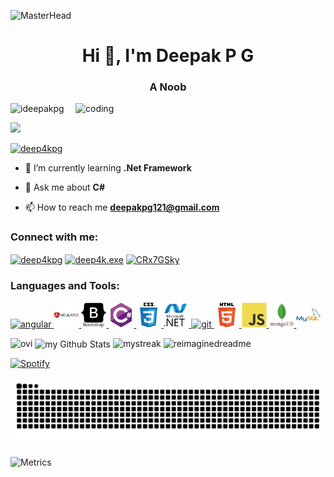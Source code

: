 ![MasterHead](https://media.giphy.com/media/aNqEFrYVnsS52/giphy.gif)


<h1 align="center">Hi 👋, I'm Deepak P G</h1>
<h3 align="center">A Noob</h3>
<img align="right" alt="coding" width="400" src="https://media.giphy.com/media/3oKIPnAiaMCws8nOsE/giphy.gif">

<p align="left"> <img src="https://komarev.com/ghpvc/?username=ideepakpg&label=Profile%20views&color=0e75b6&style=flat" alt="ideepakpg" /> </p>

<img src="https://github-profile-trophy.vercel.app/?username=ideepakpg&theme=juicyfresh&no-bg=true" />

<p align="left"> <a href="https://twitter.com/deep4kpg" target="blank"><img src="https://img.shields.io/twitter/follow/deep4kpg?logo=twitter&style=for-the-badge" alt="deep4kpg" /></a> </p>

- 🌱 I’m currently learning **.Net Framework**

- 💬 Ask me about **C#**

- 📫 How to reach me **deepakpg121@gmail.com**

<h3 align="left">Connect with me:</h3>
<p align="left">
<a href="https://twitter.com/deep4kpg" target="blank"><img align="center" src="https://raw.githubusercontent.com/rahuldkjain/github-profile-readme-generator/master/src/images/icons/Social/twitter.svg" alt="deep4kpg" height="30" width="40" /></a>
<a href="https://instagram.com/deep4k.exe" target="blank"><img align="center" src="https://raw.githubusercontent.com/rahuldkjain/github-profile-readme-generator/master/src/images/icons/Social/instagram.svg" alt="deep4k.exe" height="30" width="40" /></a>
<a href="https://discord.gg/CRx7GSky" target="blank"><img align="center" src="https://raw.githubusercontent.com/rahuldkjain/github-profile-readme-generator/master/src/images/icons/Social/discord.svg" alt="CRx7GSky" height="30" width="40" /></a>
</p>

<h3 align="left">Languages and Tools:</h3>
<p align="left"> <a href="https://angular.io" target="_blank" rel="noreferrer"> <img src="https://angular.io/assets/images/logos/angular/angular.svg" alt="angular" width="40" height="40"/> </a> <a href="https://angular.io" target="_blank" rel="noreferrer"> <img src="https://raw.githubusercontent.com/devicons/devicon/master/icons/angularjs/angularjs-original-wordmark.svg" alt="angularjs" width="40" height="40"/> </a> <a href="https://getbootstrap.com" target="_blank" rel="noreferrer"> <img src="https://raw.githubusercontent.com/devicons/devicon/master/icons/bootstrap/bootstrap-plain-wordmark.svg" alt="bootstrap" width="40" height="40"/> </a> <a href="https://www.w3schools.com/cs/" target="_blank" rel="noreferrer"> <img src="https://raw.githubusercontent.com/devicons/devicon/master/icons/csharp/csharp-original.svg" alt="csharp" width="40" height="40"/> </a> <a href="https://www.w3schools.com/css/" target="_blank" rel="noreferrer"> <img src="https://raw.githubusercontent.com/devicons/devicon/master/icons/css3/css3-original-wordmark.svg" alt="css3" width="40" height="40"/> </a> <a href="https://dotnet.microsoft.com/" target="_blank" rel="noreferrer"> <img src="https://raw.githubusercontent.com/devicons/devicon/master/icons/dot-net/dot-net-original-wordmark.svg" alt="dotnet" width="40" height="40"/> </a> <a href="https://git-scm.com/" target="_blank" rel="noreferrer"> <img src="https://www.vectorlogo.zone/logos/git-scm/git-scm-icon.svg" alt="git" width="40" height="40"/> </a> <a href="https://www.w3.org/html/" target="_blank" rel="noreferrer"> <img src="https://raw.githubusercontent.com/devicons/devicon/master/icons/html5/html5-original-wordmark.svg" alt="html5" width="40" height="40"/> </a> <a href="https://developer.mozilla.org/en-US/docs/Web/JavaScript" target="_blank" rel="noreferrer"> <img src="https://raw.githubusercontent.com/devicons/devicon/master/icons/javascript/javascript-original.svg" alt="javascript" width="40" height="40"/> </a> <a href="https://www.mongodb.com/" target="_blank" rel="noreferrer"> <img src="https://raw.githubusercontent.com/devicons/devicon/master/icons/mongodb/mongodb-original-wordmark.svg" alt="mongodb" width="40" height="40"/> </a> <a href="https://www.mysql.com/" target="_blank" rel="noreferrer"> <img src="https://raw.githubusercontent.com/devicons/devicon/master/icons/mysql/mysql-original-wordmark.svg" alt="mysql" width="40" height="40"/> </a> </p>

<img src="https://github-readme-stats.vercel.app/api/top-langs?username=ideepakpg&show_icons=true&locale=en&layout=compact&theme=chartreuse-dark" alt="ovi" />

<img align="center" src="https://github-readme-stats.vercel.app/api?username=ideepakpg&include_all_commits=true&count_private=true&show_icons=true&line_height=20&title_color=2B5BBD&icon_color=1124BB&text_color=A1A1A1&bg_color=0,000000,130F40" alt="my Github Stats"/>

<img src="https://github-readme-streak-stats.herokuapp.com/?user=ideepakpg&theme=tokyonight" alt="mystreak"/>

<img src="https://myreadme.vercel.app/api/embed/ideepakpg?panels=userstatistics,toprepositories,toplanguages,commitgraph" alt="reimaginedreadme" />

[![Spotify](https://novatorem.bgstatic.vercel.app/api/spotify)](https://open.spotify.com/track/2iUXsYOEPhVqEBwsqP70rE?si=SZPe9qbDQ_SfA_tsEoYAjg)

![](https://github.com/BEPb/BEPb/blob/output/github-contribution-grid-snake.svg)

![Metrics](https://metrics.lecoq.io/ideepakpg?template=classic&base.header=0&gists=1&lines=1&config.timezone=America%2FToronto)


